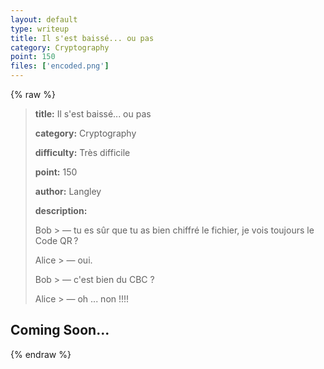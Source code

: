 ```yaml
---
layout: default
type: writeup
title: Il s'est baissé... ou pas
category: Cryptography
point: 150
files: ['encoded.png']
---
```


{% raw %}
> **title:** Il s'est baissé... ou pas
>
> **category:** Cryptography
>
> **difficulty:** Très difficile
>
> **point:** 150
>
> **author:** Langley
>
> **description:**
>
> Bob > — tu es sûr que tu as bien chiffré le fichier, je vois toujours le Code QR ?
>
> Alice > — oui.
>
> Bob > — c'est bien du CBC ?
>
> Alice > — oh ... non !!!!
>
> 

## Coming Soon...

{% endraw %}
